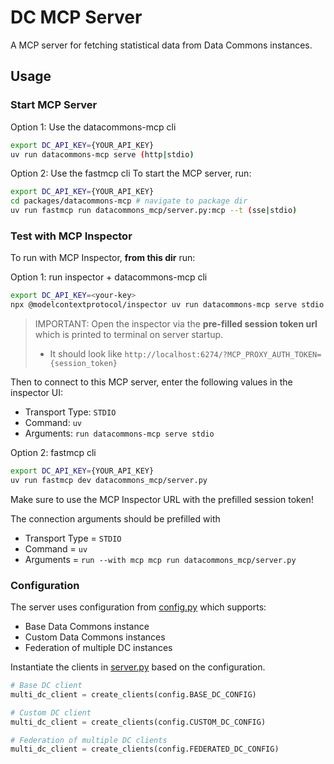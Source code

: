 # DC MCP Server

A MCP server for fetching statistical data from Data Commons instances.

## Usage


### Start MCP Server

Option 1: Use the datacommons-mcp cli
```bash
export DC_API_KEY={YOUR_API_KEY}
uv run datacommons-mcp serve (http|stdio)
```

Option 2: Use the fastmcp cli
To start the MCP server, run:
```bash
export DC_API_KEY={YOUR_API_KEY}
cd packages/datacommons-mcp # navigate to package dir
uv run fastmcp run datacommons_mcp/server.py:mcp --t (sse|stdio)
```


### Test with MCP Inspector
To run with MCP Inspector, **from this dir** run:

Option 1: run inspector + datacommons-mcp cli
```bash
export DC_API_KEY=<your-key> 
npx @modelcontextprotocol/inspector uv run datacommons-mcp serve stdio
```

> IMPORTANT: Open the inspector via the **pre-filled session token url** which is printed to terminal on server startup.
> * It should look like `http://localhost:6274/?MCP_PROXY_AUTH_TOKEN={session_token}`

Then to connect to this MCP server, enter the following values in the inspector UI:

- Transport Type: `STDIO`
- Command: `uv`
- Arguments: `run datacommons-mcp serve stdio`


Option 2: fastmcp cli
```bash
export DC_API_KEY={YOUR_API_KEY}
uv run fastmcp dev datacommons_mcp/server.py
```

Make sure to use the MCP Inspector URL with the prefilled session token!

The connection arguments should be prefilled with 
* Transport Type = `STDIO`
* Command = `uv`
* Arguments = `run --with mcp mcp run datacommons_mcp/server.py`

### Configuration

The server uses configuration from [config.py](config.py) which supports:

- Base Data Commons instance
- Custom Data Commons instances
- Federation of multiple DC instances

Instantiate the clients in [server.py](server.py) based on the configuration.

```python
# Base DC client
multi_dc_client = create_clients(config.BASE_DC_CONFIG)

# Custom DC client
multi_dc_client = create_clients(config.CUSTOM_DC_CONFIG)

# Federation of multiple DC clients
multi_dc_client = create_clients(config.FEDERATED_DC_CONFIG)
```